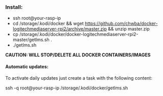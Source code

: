 ### Install:
* ssh root@your-rasp-ip
* cd /storage/.kodi/docker && wget https://github.com/chwba/docker-logitechmediaserver-rpi2/archive/master.zip && unzip master.zip
* cp /storage/.kodi/docker/docker-logitechmediaserver-rpi2-master/getlms.sh .
* ./getlms.sh

**CAUTION: WILL STOP/DELETE ALL DOCKER CONTAINERS/IMAGES**

#### Automatic updates:
To activate daily updates just create a task with the following content:

ssh -q root@your-rasp-ip /storage/.kodi/docker/getlms.sh



